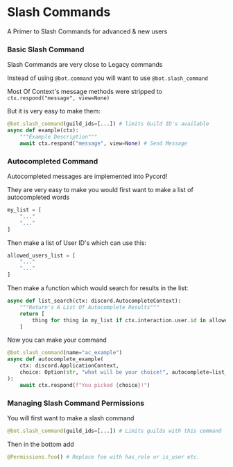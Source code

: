# Slash Commands
A Primer to Slash Commands for advanced & new users

### Basic Slash Command
Slash Commands are very close to Legacy commands

Instead of using `@bot.command` you will want to use `@bot.slash_command`

Most Of Context's message methods were stripped to `ctx.respond("message", view=None)`

But it is very easy to make them:

```py
@bot.slash_command(guild_ids=[...]) # limits Guild ID's available
async def example(ctx):
    """Example Description"""
    await ctx.respond("message", view=None) # Send Message
```

### Autocompleted Command
Autocompleted messages are implemented into Pycord!

They are very easy to make
you would first want to make a list of autocompleted words
```py
my_list = [
    "..."
    "..."
]
```

Then make a list of User ID's which can use this:

```py
allowed_users_list = [
    "..."
    "..."
]
```

Then make a function which would search for results in the list:

```py
async def list_search(ctx: discord.AutocompleteContext):
    """Return's A List Of Autocomplete Results"""
    return [
        thing for thing in my_list if ctx.interaction.user.id in allowed_users_list
    ]
```

Now you can make your command 

```py
@bot.slash_command(name="ac_example")
async def autocomplete_example(
    ctx: discord.ApplicationContext,
    choice: Option(str, "what will be your choice!", autocomplete=list_search),
):
    await ctx.respond(f"You picked {choice}!")
```

### Managing Slash Command Permissions

You will first want to make a slash command
```py
@bot.slash_command(guild_ids=[...]) # Limits guilds with this command
```

Then in the bottom add

```py
@Permissions.foo() # Replace foo with has_role or is_user etc.
```
